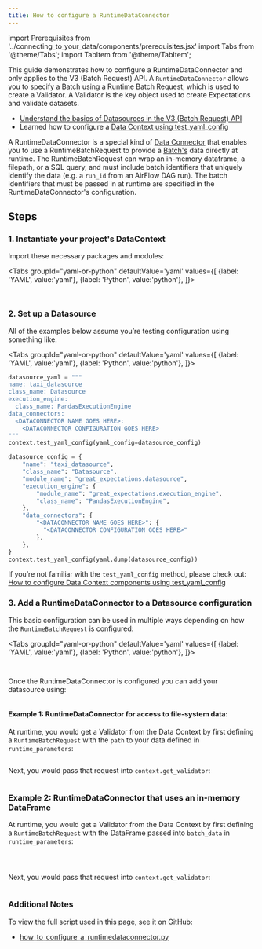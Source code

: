 ```yaml
---
title: How to configure a RuntimeDataConnector
---
```

import Prerequisites from '../connecting_to_your_data/components/prerequisites.jsx'
import Tabs from '@theme/Tabs';
import TabItem from '@theme/TabItem';

This guide demonstrates how to configure a RuntimeDataConnector and only applies to the V3 (Batch Request) API. A `RuntimeDataConnector` allows you to specify a Batch using a Runtime Batch Request, which is used to create a Validator. A Validator is the key object used to create Expectations and validate datasets.

<Prerequisites>

- [Understand the basics of Datasources in the V3 (Batch Request) API](../../reference/datasources.md)
- Learned how to configure a [Data Context using test_yaml_config](../setup/configuring_data_contexts/how_to_configure_datacontext_components_using_test_yaml_config.md)

</Prerequisites>

A RuntimeDataConnector is a special kind of [Data Connector](../../reference/datasources.md) that enables you to use a RuntimeBatchRequest to provide a [Batch's](../../reference/datasources.md#batches) data directly at runtime. The RuntimeBatchRequest can wrap an in-memory dataframe, a filepath, or a SQL query, and must include batch identifiers that uniquely identify the data (e.g. a `run_id` from an AirFlow DAG run). The batch identifiers that must be passed in at runtime are specified in the RuntimeDataConnector's configuration.

## Steps

### 1. Instantiate your project's DataContext

Import these necessary packages and modules:

<Tabs
  groupId="yaml-or-python"
  defaultValue='yaml'
  values={[
  {label: 'YAML', value:'yaml'},
  {label: 'Python', value:'python'},
  ]}>
<TabItem value="yaml">

```python file=../../../tests/integration/docusaurus/connecting_to_your_data/how_to_configure_a_runtimedataconnector.py#L4-L5
```

</TabItem>
<TabItem value="python">

```python file=../../../tests/integration/docusaurus/connecting_to_your_data/how_to_configure_a_runtimedataconnector.py#L2-L5
```

</TabItem>
</Tabs>

### 2. Set up a Datasource

All of the examples below assume you’re testing configuration using something like:

<Tabs
  groupId="yaml-or-python"
  defaultValue='yaml'
  values={[
  {label: 'YAML', value:'yaml'},
  {label: 'Python', value:'python'},
  ]}>
<TabItem value="yaml">

```python
datasource_yaml = """
name: taxi_datasource
class_name: Datasource
execution_engine:
  class_name: PandasExecutionEngine
data_connectors:
  <DATACONNECTOR NAME GOES HERE>:
    <DATACONNECTOR CONFIGURATION GOES HERE>
"""
context.test_yaml_config(yaml_config=datasource_config)
```

</TabItem>
<TabItem value="python">

```python
datasource_config = {
    "name": "taxi_datasource",
    "class_name": "Datasource",
    "module_name": "great_expectations.datasource",
    "execution_engine": {
        "module_name": "great_expectations.execution_engine",
        "class_name": "PandasExecutionEngine",
    },
    "data_connectors": {
        "<DATACONNECTOR NAME GOES HERE>": {
          "<DATACONNECTOR CONFIGURATION GOES HERE>"
        },
    },
}
context.test_yaml_config(yaml.dump(datasource_config))
```

</TabItem>
</Tabs>

If you’re not familiar with the `test_yaml_config` method, please check out: [How to configure Data Context components using test_yaml_config](../setup/configuring_data_contexts/how_to_configure_datacontext_components_using_test_yaml_config.md)

### 3. Add a RuntimeDataConnector to a Datasource configuration

This basic configuration can be used in multiple ways depending on how the `RuntimeBatchRequest` is configured:

<Tabs
  groupId="yaml-or-python"
  defaultValue='yaml'
  values={[
  {label: 'YAML', value:'yaml'},
  {label: 'Python', value:'python'},
  ]}>
<TabItem value="yaml">

```python file=../../../tests/integration/docusaurus/connecting_to_your_data/how_to_configure_a_runtimedataconnector.py#L10-L22
```

</TabItem>
<TabItem value="python">

```python file=../../../tests/integration/docusaurus/connecting_to_your_data/how_to_configure_a_runtimedataconnector.py#L27-L41
```

</TabItem>
</Tabs>

Once the RuntimeDataConnector is configured you can add your datasource using:

```python file=../../../tests/integration/docusaurus/connecting_to_your_data/how_to_configure_a_runtimedataconnector.py#L49-L49
```

#### Example 1: RuntimeDataConnector for access to file-system data:

At runtime, you would get a Validator from the Data Context by first defining a `RuntimeBatchRequest` with the `path` to your data defined in `runtime_parameters`:

```python file=../../../tests/integration/docusaurus/connecting_to_your_data/how_to_configure_a_runtimedataconnector.py#L50-L57
```

Next, you would pass that request into `context.get_validator`:

```python file=../../../tests/integration/docusaurus/connecting_to_your_data/how_to_configure_a_runtimedataconnector.py#L64-L68
```

### Example 2: RuntimeDataConnector that uses an in-memory DataFrame

At runtime, you would get a Validator from the Data Context by first defining a `RuntimeBatchRequest` with the DataFrame passed into `batch_data` in `runtime_parameters`:

```python file=../../../tests/integration/docusaurus/connecting_to_your_data/how_to_configure_a_runtimedataconnector.py#L1-L1
```
```python file=../../../tests/integration/docusaurus/connecting_to_your_data/how_to_configure_a_runtimedataconnector.py#L80-L80
```
```python file=../../../tests/integration/docusaurus/connecting_to_your_data/how_to_configure_a_runtimedataconnector.py#L83-L92
```

Next, you would pass that request into `context.get_validator`:

```python file=../../../tests/integration/docusaurus/connecting_to_your_data/how_to_configure_a_runtimedataconnector.py#L94-L98
```

### Additional Notes
To view the full script used in this page, see it on GitHub:
- [how_to_configure_a_runtimedataconnector.py](https://github.com/great-expectations/great_expectations/tree/develop/tests/integration/docusaurus/connecting_to_your_data/how_to_configure_a_runtimedataconnector.py)
